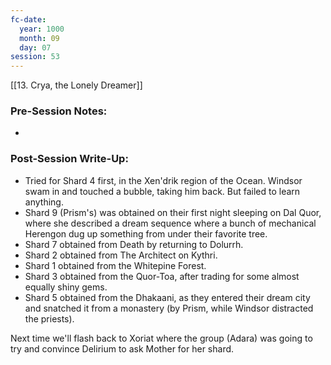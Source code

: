 ```yaml
---
fc-date:
  year: 1000
  month: 09
  day: 07
session: 53
---
```

[[13. Crya, the Lonely Dreamer]]

### Pre-Session Notes:
* 


### Post-Session Write-Up:

- Tried for Shard 4 first, in the Xen'drik region of the Ocean. Windsor swam in and touched a bubble, taking him back. But failed to learn anything.
- Shard 9 (Prism's) was obtained on their first night sleeping on Dal Quor, where she described a dream sequence where a bunch of mechanical Herengon dug up something from under their favorite tree.
- Shard 7 obtained from Death by returning to Dolurrh.
- Shard 2 obtained from The Architect on Kythri.
- Shard 1 obtained from the Whitepine Forest.
- Shard 3 obtained from the Quor-Toa, after trading for some almost equally shiny gems.
- Shard 5 obtained from the Dhakaani, as they entered their dream city and snatched it from a monastery (by Prism, while Windsor distracted the priests). 


Next time we'll flash back to Xoriat where the group (Adara) was going to try and convince Delirium to ask Mother for her shard.
